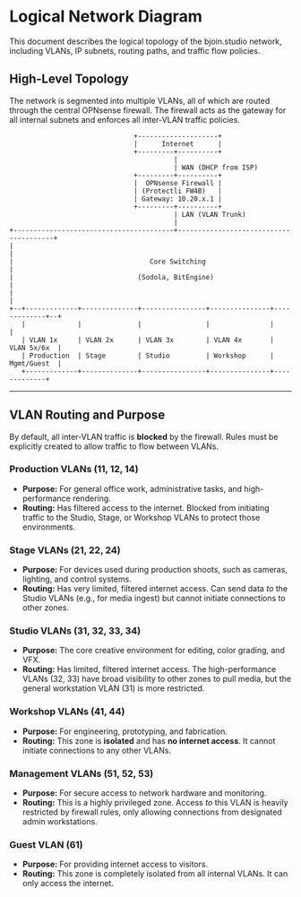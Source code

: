 # Logical Network Diagram

This document describes the logical topology of the bjoin.studio network, including VLANs, IP subnets, routing paths, and traffic flow policies.

## High-Level Topology

The network is segmented into multiple VLANs, all of which are routed through the central OPNsense firewall. The firewall acts as the gateway for all internal subnets and enforces all inter-VLAN traffic policies.

```
                               +--------------------+
                               |      Internet      |
                               +---------+----------+
                                         |
                                         | WAN (DHCP from ISP)
                               +---------+----------+
                               |  OPNsense Firewall |
                               | (Protectli FW4B)   |
                               | Gateway: 10.20.x.1 |
                               +---------+----------+
                                         | LAN (VLAN Trunk)
                                         |
+----------------------------------------+---------------------------------------+
|                                                                               |
|                                  Core Switching                               |
|                               (Sodola, BitEngine)                             |
|                                                                               |
+--+-------------+--------------+----------------+---------------+-------------+--+
   |             |              |                |               |             |
   | VLAN 1x     | VLAN 2x      | VLAN 3x        | VLAN 4x       | VLAN 5x/6x  |
   | Production  | Stage        | Studio         | Workshop      | Mgmt/Guest  |
   +-------------+--------------+----------------+---------------+-------------+

```

---

## VLAN Routing and Purpose

By default, all inter-VLAN traffic is **blocked** by the firewall. Rules must be explicitly created to allow traffic to flow between VLANs.

### Production VLANs (11, 12, 14)
*   **Purpose:** For general office work, administrative tasks, and high-performance rendering.
*   **Routing:** Has filtered access to the internet. Blocked from initiating traffic to the Studio, Stage, or Workshop VLANs to protect those environments.

### Stage VLANs (21, 22, 24)
*   **Purpose:** For devices used during production shoots, such as cameras, lighting, and control systems.
*   **Routing:** Has very limited, filtered internet access. Can send data *to* the Studio VLANs (e.g., for media ingest) but cannot initiate connections to other zones.

### Studio VLANs (31, 32, 33, 34)
*   **Purpose:** The core creative environment for editing, color grading, and VFX.
*   **Routing:** Has limited, filtered internet access. The high-performance VLANs (32, 33) have broad visibility to other zones to pull media, but the general workstation VLAN (31) is more restricted.

### Workshop VLANs (41, 44)
*   **Purpose:** For engineering, prototyping, and fabrication.
*   **Routing:** This zone is **isolated** and has **no internet access**. It cannot initiate connections to any other VLANs.

### Management VLANs (51, 52, 53)
*   **Purpose:** For secure access to network hardware and monitoring.
*   **Routing:** This is a highly privileged zone. Access *to* this VLAN is heavily restricted by firewall rules, only allowing connections from designated admin workstations.

### Guest VLAN (61)
*   **Purpose:** For providing internet access to visitors.
*   **Routing:** This zone is completely isolated from all internal VLANs. It can only access the internet.
